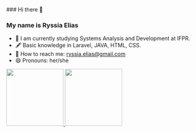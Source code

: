 <div>
  ### Hi there 👋

  ### My name is Ryssia Elias

  - 📕 I am currently studying Systems Analysis and Development at IFPR.
  - 🖋 Basic knowledge in Laravel, JAVA, HTML, CSS.
  - 📧 How to reach me: ryssia.elias@gmail.com
  - 😄 Pronouns: her/she

 </div>
 
 <div>
  <a href="https://github.com/Ryssia">
  <img height="150em" src="https://github-readme-stats.vercel.app/api?username=Ryssia&show_icons=true&theme=radical&include_all_commits=true&count_private=true"/>
  <img height="150em" src="https://github-readme-stats.vercel.app/api/top-langs/?username=Ryssia&layout=compact&langs_count=7&theme=radical"/>
 </div>
 

<!--

 </div>
 
![Snake animation](https://github.com/Ryssia/Ryssia/blob/output/github-contribution-grid-snake.svg)


<!--
**MatHennel/MatHennel** is a ✨ _special_ ✨ repository because its `README.md` (this file) appears on your GitHub profile.

Here are some ideas to get you started:

- 🔭 I’m currently working on ...
- 🌱 I’m currently learning ...
- 👯 I’m looking to collaborate on ...
- 🤔 I’m looking for help with ...
- 💬 Ask me about ...
- 📫 How to reach me: ...
- 😄 Pronouns: ...
- ⚡ Fun fact: ...
-->
